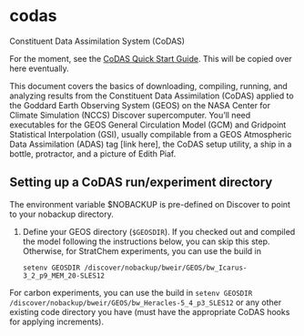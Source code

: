 # codas
Constituent Data Assimilation System (CoDAS)

For the moment, see the [CoDAS Quick Start Guide](https://docs.google.com/document/d/1sJCxe_Z5JTAU28Yfen4U7j75EIMQnNhmLModc4ZN1ek/edit?usp=sharing). This will be copied over here eventually.

This document covers the basics of downloading, compiling, running, and analyzing results from the Constituent Data Assimilation (CoDAS) applied to the Goddard Earth Observing System (GEOS) on the NASA Center for Climate Simulation (NCCS) Discover supercomputer. You’ll need executables for the GEOS General Circulation Model (GCM) and Gridpoint Statistical Interpolation (GSI), usually compilable from a GEOS Atmospheric Data Assimilation (ADAS) tag [link here], the CoDAS setup utility, a ship in a bottle, protractor, and a picture of Edith Piaf.

## Setting up a CoDAS run/experiment directory
The environment variable $NOBACKUP is pre-defined on Discover to point to your nobackup directory.

1. Define your GEOS directory (```$GEOSDIR```). If you checked out and compiled the model following the instructions below, you can skip this step. Otherwise, for StratChem experiments, you can use the build in
    ```
    setenv GEOSDIR /discover/nobackup/bweir/GEOS/bw_Icarus-3_2_p9_MEM_20-SLES12
    ```
For carbon experiments, you can use the build in
    ```
    setenv GEOSDIR /discover/nobackup/bweir/GEOS/bw_Heracles-5_4_p3_SLES12
    ```
or any other existing code directory you have (must have the appropriate CoDAS hooks for applying increments).

